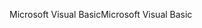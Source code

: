 <span data-ttu-id="8ed33-101">Microsoft Visual Basic</span><span class="sxs-lookup"><span data-stu-id="8ed33-101">Microsoft Visual Basic</span></span>